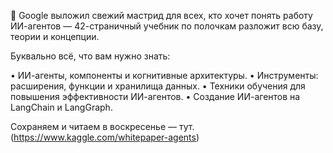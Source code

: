 🍋 Google выложил свежий мастрид для всех, кто хочет понять работу ИИ-агентов — 42-страничный учебник по полочкам разложит всю базу, теории и концепции. 

Буквально всё, что вам нужно знать:

• ИИ-агенты, компоненты и когнитивные архитектуры.
• Инструменты: расширения, функции и хранилища данных.
• Техники обучения для повышения эффективности ИИ-агентов.
• Создание ИИ-агентов на LangChain и LangGraph.

Сохраняем и читаем в воскресенье — тут. (https://www.kaggle.com/whitepaper-agents) 
